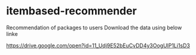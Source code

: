 # itembased-recommender
Recommendation of packages to users
Download the data using below linke

https://drive.google.com/open?id=11_Udj9E52bEuCvDD4y3OogUlP1Li1sD3
